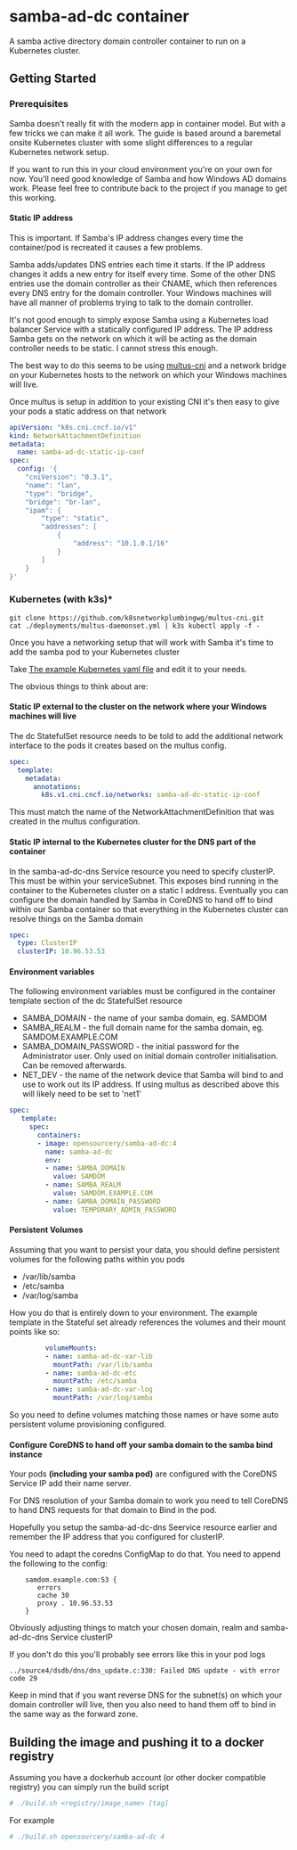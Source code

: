 # samba-ad-dc container
A samba active directory domain controller container to run on a Kubernetes cluster.

## Getting Started

### Prerequisites
Samba doesn't really fit with the modern app in container model. But with a few
tricks we can make it all work. The guide is based around a baremetal onsite Kubernetes
cluster with some slight differences to a regular Kubernetes network setup.

If you want to run this in your cloud environment you're on your own for now. You'll
need good knowledge of Samba and how Windows AD domains work. Please feel free to contribute
back to the project if you manage to get this working.

#### Static IP address
This is important. If Samba's IP address changes every time the container/pod is recreated it causes a few problems.

Samba adds/updates DNS entries each time it starts. If the IP address changes it adds a new entry for itself every time.
Some of the other DNS entries use the domain controller as their CNAME, which then references every DNS entry for the domain controller.
Your Windows machines will have all manner of problems trying to talk to the domain controller.

It's not good enough to simply expose Samba using a Kubernetes load balancer Service with a statically configured IP address.
The IP address Samba gets on the network on which it will be acting as the domain controller needs to be static. I cannot stress this enough.

The best way to do this seems to be using [multus-cni](https://github.com/intel/multus-cni) and a network bridge on your Kubernetes hosts to the network on which your Windows machines will live.

Once multus is setup in addition to your existing CNI it's then easy to give your pods a static address on that network

```yaml
apiVersion: "k8s.cni.cncf.io/v1"
kind: NetworkAttachmentDefinition
metadata:
  name: samba-ad-dc-static-ip-conf
spec:
  config: '{
    "cniVersion": "0.3.1",
	"name": "lan",
	"type": "bridge",
	"bridge": "br-lan",
	"ipam": {
		"type": "static",
		"addresses": [
			{
				"address": "10.1.0.1/16"
			}
		]
    }
}'
```

### Kubernetes (with k3s)*

    git clone https://github.com/k8snetworkplumbingwg/multus-cni.git
    cat ./deployments/multus-daemonset.yml | k3s kubectl apply -f -

Once you have a networking setup that will work with Samba it's time to add the samba pod to your Kubernetes cluster

Take [The example Kubernetes yaml file](/kubernetes/samba-ad-dc.yml) and edit it to your needs.

The obvious things to think about are:

#### Static IP external to the cluster on the network where your Windows machines will live
The dc StatefulSet resource needs to be told to add the additional network interface to the pods it creates based on the multus config.
```yaml
spec:
  template:
    metadata:
      annotations:
        k8s.v1.cni.cncf.io/networks: samba-ad-dc-static-ip-conf
```
This must match the name of the NetworkAttachmentDefinition that was created in the multus configuration.

#### Static IP internal to the Kubernetes cluster for the DNS part of the container
In the samba-ad-dc-dns Service resource you need to specify clusterIP. This must be within your serviceSubnet. This exposes bind running in the container to the Kubernetes cluster on a static I address. Eventually you can configure the domain handled by Samba in CoreDNS to hand off to bind within our Samba container so that everything in the Kubernetes cluster can resolve things on the Samba domain
```yaml
spec:
  type: ClusterIP
  clusterIP: 10.96.53.53
```

#### Environment variables
The following environment variables must be configured in the container template section of the dc StatefulSet resource
* SAMBA_DOMAIN - the name of your samba domain, eg. SAMDOM
* SAMBA_REALM - the full domain name for the samba domain, eg. SAMDOM.EXAMPLE.COM
* SAMBA_DOMAIN_PASSWORD - the initial password for the Administrator user. Only used on initial domain controller initialisation. Can be removed afterwards.
* NET_DEV - the name of the network device that Samba will bind to and use to work out its IP address. If using multus as described above this will likely need to be set to 'net1'

```yaml
spec:
   template:
     spec:
       containers:
       - image: opensourcery/samba-ad-dc:4
         name: samba-ad-dc
         env:
         - name: SAMBA_DOMAIN
           value: SAMDOM
         - name: SAMBA_REALM
           value: SAMDOM.EXAMPLE.COM
         - name: SAMBA_DOMAIN_PASSWORD
           value: TEMPORARY_ADMIN_PASSWORD
```

#### Persistent Volumes
Assuming that you want to persist your data, you should define persistent volumes for the following paths within you pods
* /var/lib/samba
* /etc/samba
* /var/log/samba

How you do that is entirely down to your environment. The example template in the Stateful set already references the volumes and their mount points like so:
```yaml
         volumeMounts:
         - name: samba-ad-dc-var-lib
           mountPath: /var/lib/samba
         - name: samba-ad-dc-etc
           mountPath: /etc/samba
         - name: samba-ad-dc-var-log
           mountPath: /var/log/samba
```

So you need to define volumes matching those names or have some auto persistent volume provisioning configured.

#### Configure CoreDNS to hand off your samba domain to the samba bind instance
Your pods **(including your samba pod)** are configured with the CoreDNS Service IP add their name server.

For DNS resolution of your Samba domain to work you need to tell CoreDNS to hand DNS requests for that domain to Bind in the pod.

Hopefully you setup the samba-ad-dc-dns Seervice resource earlier and remember the IP address that you configured for clusterIP.

You need to adapt the coredns ConfigMap to do that. You need to append the following to the config:

```
    samdom.example.com:53 {
       errors
       cache 30
       proxy . 10.96.53.53
    }
```
Obviously adjusting things to match your chosen domain, realm and samba-ad-dc-dns Service clusterIP

If you don't do this you'll probably see errors like this in your pod logs

```
../source4/dsdb/dns/dns_update.c:330: Failed DNS update - with error code 29
```
Keep in mind that if you want reverse DNS for the subnet(s) on which your domain controller will live, then you also need to hand them off to bind in the same way as the forward zone.

## Building the image and pushing it to a docker registry
Assuming you have a dockerhub account (or other docker compatible registry) you can simply run the build script

```bash
# ./build.sh <registry/image_name> [tag]
```
For example
```bash
# ./build.sh opensourcery/samba-ad-dc 4
```
